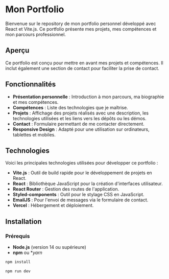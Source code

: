 # Mon Portfolio

Bienvenue sur le repository de mon portfolio personnel développé avec React et Vite.js. Ce portfolio présente mes projets, mes compétences et mon parcours professionnel.

## Aperçu

Ce portfolio est conçu pour mettre en avant mes projets et compétences. Il inclut également une section de contact pour faciliter la prise de contact.

## Fonctionnalités

- **Présentation personnelle** : Introduction à mon parcours, ma biographie et mes compétences.
- **Compétences** : Liste des technologies que je maîtrise.
- **Projets** : Affichage des projets réalisés avec une description, les technologies utilisées et les liens vers les dépôts ou les démos.
- **Contact** : Formulaire permettant de me contacter directement.
- **Responsive Design** : Adapté pour une utilisation sur ordinateurs, tablettes et mobiles.

## Technologies

Voici les principales technologies utilisées pour développer ce portfolio :

- **Vite.js** : Outil de build rapide pour le développement de projets en React.
- **React** : Bibliothèque JavaScript pour la création d'interfaces utilisateur.
- **React Router** : Gestion des routes de l'application.
- **Styled-components** : Outil pour le stylage CSS en JavaScript.
- **EmailJS** : Pour l'envoi de messages via le formulaire de contact.
- **Vercel** : Hébergement et déploiement.

## Installation

### Prérequis

- **Node.js** (version 14 ou supérieure)
- **npm** ou **yarn*

```bash
npm install 
```
```bash
npm run dev 
```
